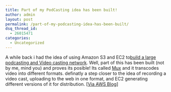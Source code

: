 ```yaml
---
title: Part of my PodCasting idea has been built!
author: admin
layout: post
permalink: /part-of-my-podcasting-idea-has-been-built/
dsq_thread_id:
  - 26015471
categories:
  - Uncategorized
---
```

A while back i had the idea of using Amazon S3 and EC2 to[build a large podcasting and Video casting network][1]. Well, part of this has been built (not by me, mind you) and proves its posible! Its called [Mux][2] and it transcodes video into different formats. definatly a step closer to the idea of recording a video cast, uploading to the web in one format, and EC2 generating different versions of it for distribution. [[Via AWS Blog][3]]</p>

 [1]: http://blog.lotas-smartman.net/archive/2007/01/16/19180.aspx
 [2]: http://mux.am/
 [3]: http://feeds.feedburner.com/~r/AmazonWebServicesBlog/~3/84175867/mux_video_trans.html